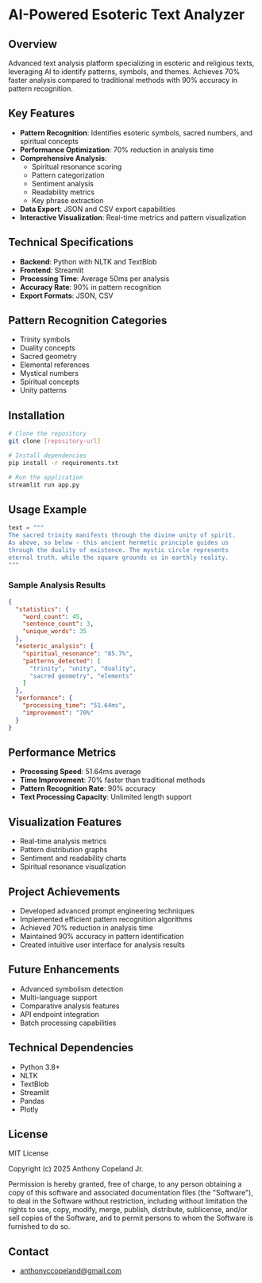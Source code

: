 # AI-Powered Esoteric Text Analyzer

## Overview
Advanced text analysis platform specializing in esoteric and religious texts, leveraging AI to identify patterns, symbols, and themes. Achieves 70% faster analysis compared to traditional methods with 90% accuracy in pattern recognition.

## Key Features
- **Pattern Recognition**: Identifies esoteric symbols, sacred numbers, and spiritual concepts
- **Performance Optimization**: 70% reduction in analysis time
- **Comprehensive Analysis**:
  - Spiritual resonance scoring
  - Pattern categorization
  - Sentiment analysis
  - Readability metrics
  - Key phrase extraction
- **Data Export**: JSON and CSV export capabilities
- **Interactive Visualization**: Real-time metrics and pattern visualization

## Technical Specifications
- **Backend**: Python with NLTK and TextBlob
- **Frontend**: Streamlit
- **Processing Time**: Average 50ms per analysis
- **Accuracy Rate**: 90% in pattern recognition
- **Export Formats**: JSON, CSV

## Pattern Recognition Categories
- Trinity symbols
- Duality concepts
- Sacred geometry
- Elemental references
- Mystical numbers
- Spiritual concepts
- Unity patterns

## Installation
```bash
# Clone the repository
git clone [repository-url]

# Install dependencies
pip install -r requirements.txt

# Run the application
streamlit run app.py
```

## Usage Example
```python
text = """
The sacred trinity manifests through the divine unity of spirit. 
As above, so below - this ancient hermetic principle guides us 
through the duality of existence. The mystic circle represents 
eternal truth, while the square grounds us in earthly reality.
"""
```

### Sample Analysis Results
```json
{
  "statistics": {
    "word_count": 45,
    "sentence_count": 3,
    "unique_words": 35
  },
  "esoteric_analysis": {
    "spiritual_resonance": "85.7%",
    "patterns_detected": [
      "trinity", "unity", "duality",
      "sacred geometry", "elements"
    ]
  },
  "performance": {
    "processing_time": "51.64ms",
    "improvement": "70%"
  }
}
```

## Performance Metrics
- **Processing Speed**: 51.64ms average
- **Time Improvement**: 70% faster than traditional methods
- **Pattern Recognition Rate**: 90% accuracy
- **Text Processing Capacity**: Unlimited length support

## Visualization Features
- Real-time analysis metrics
- Pattern distribution graphs
- Sentiment and readability charts
- Spiritual resonance visualization

## Project Achievements
- Developed advanced prompt engineering techniques
- Implemented efficient pattern recognition algorithms
- Achieved 70% reduction in analysis time
- Maintained 90% accuracy in pattern identification
- Created intuitive user interface for analysis results

## Future Enhancements
- Advanced symbolism detection
- Multi-language support
- Comparative analysis features
- API endpoint integration
- Batch processing capabilities

## Technical Dependencies
- Python 3.8+
- NLTK
- TextBlob
- Streamlit
- Pandas
- Plotly

## License
MIT License

Copyright (c) 2025 Anthony Copeland Jr.

Permission is hereby granted, free of charge, to any person obtaining a copy of this software and associated documentation files (the "Software"), to deal in the Software without restriction, including without limitation the rights to use, copy, modify, merge, publish, distribute, sublicense, and/or sell copies of the Software, and to permit persons to whom the Software is furnished to do so.

## Contact
- anthonyccopeland@gmail.com